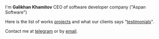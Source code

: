 I'm **Galikhan Khamitov** CEO of software developer company
("Aspan Software")

Here is the list of works [projects] and what our clients says "[testimonials]".

Contact me at [telegram] or by [email].

[projects]: /projects
[testimonials]: /testimonials
[telegram]: https://telegram.me/galixan
[email]: mailto:galikhan.khamitov@gmail.com
